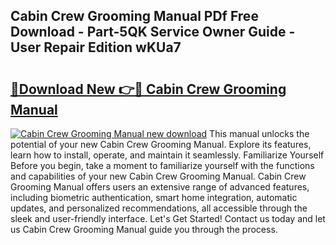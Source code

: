 ## Cabin Crew Grooming Manual PDf Free Download - Part-5QK Service Owner Guide - User Repair Edition wKUa7

# <h2><a href="http://bc99040.oget.top/?id=Cabin+Crew+Grooming+Manual">🔗Download New 👉🔴 Cabin Crew Grooming Manual</a></h2>

[![Cabin Crew Grooming Manual new download](https://i.imgur.com/5g1atiW.png)](http://bc99040.oget.top/?id=Cabin+Crew+Grooming+Manual)
This manual unlocks the potential of your new Cabin Crew Grooming Manual. Explore its features, learn how to install, operate, and maintain it seamlessly. Familiarize Yourself Before you begin, take a moment to familiarize yourself with the functions and capabilities of your new Cabin Crew Grooming Manual. Cabin Crew Grooming Manual offers users an extensive range of advanced features, including biometric authentication, smart home integration, automatic updates, and personalized recommendations, all accessible through the sleek and user-friendly interface. Let's Get Started! Contact us today and let us Cabin Crew Grooming Manual guide you through the process.
